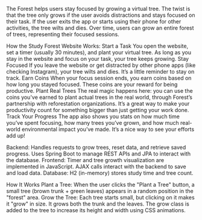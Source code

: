 The Forest helps users stay focused by growing a virtual tree. The twist is that the tree only grows if the user avoids distractions and stays focused on their task. If the user exits the app or starts using their phone for other activities, the tree wilts and dies. Over time, users can grow an entire forest of trees, representing their focused sessions.

How the Study Forest Website Works:
Start a Task You open the website, set a timer (usually 30 minutes), and plant your virtual tree. As long as you stay in the website and focus on your task, your tree keeps growing.
Stay Focused If you leave the website or get distracted by other phone apps (like checking Instagram), your tree wilts and dies. It’s a little reminder to stay on track.
Earn Coins When your focus session ends, you earn coins based on how long you stayed focused. These coins are your reward for being productive.
Plant Real Trees The real magic happens here: you can use the coins you've earned to plant actual trees in the real world, through Forest’s partnership with reforestation organizations. It’s a great way to make your productivity count for something bigger than just getting your work done.
Track Your Progress The app also shows you stats on how much time you’ve spent focusing, how many trees you’ve grown, and how much real-world environmental impact you’ve made. It’s a nice way to see your efforts add up!

Backend:
Handles requests to grow trees, reset data, and retrieve saved progress.
Uses Spring Boot to manage REST APIs and JPA to interact with the database.
Frontend:
Timer and tree growth visualization are implemented in JavaScript.
AJAX calls interact with the backend to save and load data.
Database:
H2 (in-memory) stores study time and tree count.


How It Works
Plant a Tree:
When the user clicks the "Plant a Tree" button, a small tree (brown trunk + green leaves) appears in a random position in the "forest" area.
Grow the Tree:
Each tree starts small, but clicking on it makes it "grow" in size. It grows both the trunk and the leaves.
The grow class is added to the tree to increase its height and width using CSS animations.


